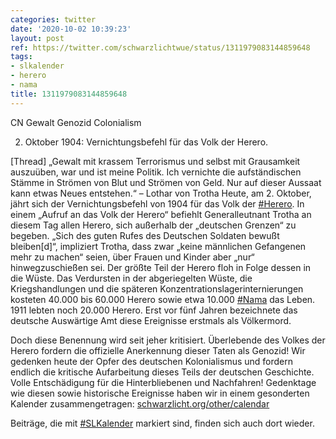 ```yaml
---
categories: twitter
date: '2020-10-02 10:39:23'
layout: post
ref: https://twitter.com/schwarzlichtwue/status/1311979083144859648
tags:
- slkalender
- herero
- nama
title: 1311979083144859648
---
```

CN Gewalt Genozid Colonialism



2. Oktober 1904: Vernichtungsbefehl für das Volk der Herero.



[Thread]
„Gewalt mit krassem Terrorismus und selbst mit Grausamkeit auszuüben, war und ist meine Politik. Ich vernichte die aufständischen Stämme in Strömen von Blut und Strömen von Geld. Nur auf dieser Aussaat kann etwas Neues entstehen.“ – Lothar von Trotha
Heute, am 2. Oktober, jährt sich der Vernichtungsbefehl von 1904 für das Volk der [#Herero](/t/herero). In einem „Aufruf an das Volk der Herero“ befiehlt Generalleutnant Trotha an diesem Tag allen Herero, sich außerhalb der „deutschen Grenzen“ zu begeben.
„Sich des guten Rufes des Deutschen Soldaten bewußt bleiben[d]“, impliziert Trotha, dass zwar „keine männlichen Gefangenen mehr zu machen“ seien, über Frauen und Kinder aber „nur“ hinwegzuschießen sei. Der größte Teil der Herero floh in Folge dessen in die Wüste.
Das Verdursten in der abgeriegelten Wüste, die Kriegshandlungen und die späteren Konzentrationslagerinternierungen kosteten 40.000 bis 60.000 Herero sowie etwa 10.000 [#Nama](/t/nama) das Leben. 1911 lebten noch 20.000 Herero.
Erst vor fünf Jahren bezeichnete das deutsche Auswärtige Amt diese Ereignisse erstmals als Völkermord.

Doch diese Benennung wird seit jeher kritisiert. Überlebende des Volkes der Herero fordern die offizielle Anerkennung dieser Taten als Genozid!
Wir gedenken heute der Opfer des deutschen Kolonialismus und fordern endlich die kritische Aufarbeitung dieses Teils der deutschen Geschichte. Volle Entschädigung für die Hinterbliebenen und Nachfahren!
Gedenktage wie diesen sowie historische Ereignisse haben wir in einem gesonderten Kalender zusammengetragen: [schwarzlicht.org/other/calendar](https://schwarzlicht.org/other/calendar)



Beiträge, die mit [#SLKalender](/t/slkalender) markiert sind, finden sich auch dort wieder.
